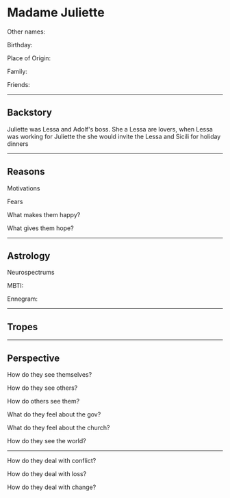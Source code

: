 # Madame Juliette

Other names:

Birthday:

Place of Origin:

Family:

Friends:

------

## Backstory

Juliette was Lessa and Adolf's boss. She a Lessa are lovers, when Lessa was working for Juliette the she would invite the Lessa and Sicili for holiday dinners

------

## Reasons

Motivations

> 

Fears

> 

What makes them happy?

> 

What gives them hope?

> 

------

## Astrology

Neurospectrums

> 

MBTI:

Ennegram:

------

## Tropes



------

## Perspective

How do they see themselves?

> 

How do they see others?

> 

How do others see them?

> 

What do they feel about the gov?

> 

What do they feel about the church?

> 

How do they see the world?

> 

------

How do they deal with conflict?

> 

How do they deal with loss?

> 

How do they deal with change?

> 

